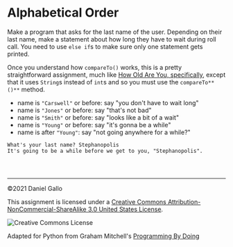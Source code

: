 # Alphabetical Order


Make a program that asks for the last name of the
user. Depending on their last name, make a statement about
how long they have to wait during roll call. You need to use
`else if`s to make sure only one statement
gets printed.


Once you understand how `compareTo()` works, this is a
pretty straightforward assignment, much like
[How Old Are You, specifically](how-old-are-you-elseif.html), except that it uses
`String`s instead of
`int`s and so you must use the
`compareTo**()**` method.


* name is `"Carswell"` or before: say "you don't have to wait long"
 * name is `"Jones"` or before: say "that's not bad"
 * name is `"Smith"` or before: say "looks like a bit of a wait"
 * name is `"Young"` or before: say "it's gonna be a while"
 * name is after `"Young"`: say "not going anywhere for a while?"







```
What's your last name? Stephanopolis
It's going to be a while before we get to you, "Stephanopolis".

```


```



```



---


©2021 Daniel Gallo


This assignment is licensed under a
[Creative Commons Attribution-NonCommercial-ShareAlike 3.0 United States License](https://creativecommons.org/licenses/by-nc-sa/3.0/us/deed.en_US).  

![Creative Commons License](images/by-nc-sa.png)





Adapted for Python from Graham Mitchell's [Programming By Doing](https://programmingbydoing.com/)